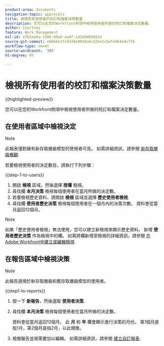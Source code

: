 ```yaml
---
product-area: documents
navigation-topic: approvals
title: 檢視所有使用者的校訂和檔案決策數量
description: 您可以在您的Workfront例項中檢視使用者所做的校訂和檔案決定數量。
author: Courtney
feature: Work Management
exl-id: e7b1ee0a-3306-49a8-aa4f-142b9d894834
source-git-commit: eb666e1fc9349e90d8adcd2be1c5efe964e4c77b
workflow-type: tm+mt
source-wordcount: '305'
ht-degree: 0%

---
```



# 檢視所有使用者的校訂和檔案決策數量

{{highlighted-preview}}

您可以在您的Workfront例項中檢視使用者所做的校訂和檔案決定數量。

## 在使用者區域中檢視決定

>[!NOTE]
>
>此報表僅對擁有新存取層級模型的使用者可見。 如需詳細資訊，請參閱 [新存取層級概觀](/help/quicksilver/administration-and-setup/add-users/how-access-levels-work/access-level-overview.md).

若要檢視使用者的決定數目，請執行下列步驟：

{{step-1-to-users}}

1. 開啟 **檢視** 區域，然後選擇 **授權** 檢視。
1. 尋找欄 **本月決策** 檢視每個使用者在當月所做的決定數。
1. <span class="preview">若要檢視歷史資料，請開啟 **檢視** 區域並選擇 **歷史使用者檢視**.</span>
1. <span class="preview">尋找欄 **使用者歷史決策** 檢視每個使用者在一個月內的決策次數。 資料會從當月返回12個月。</span>

>[!NOTE]
>
><span class="preview">如果「歷史使用者檢視」無法使用，您可以建立新檢視來顯示歷史資料。 新增 **使用者歷史決策** 作為檢視中的欄。 如需將欄新增至檢視的詳細資訊，請參閱 [在Adobe Workfront中建立或編輯檢視](/help/quicksilver/reports-and-dashboards/reports/reporting-elements/create-edit-views.md).</span>


## 在報告區域中檢視決策

>[!NOTE]
>
>此報告適用於新存取層級和舊存取層級模型的使用者。

{{step1-to-reports}}

1. 按一下 **新報告**，然後選取 **使用者決策**.
1. 尋找欄 **本月決策** 檢視每個使用者在當月所做的決定數。

   <span class="preview">資料會從當月返回12個月。 此 **月** 和 **年** 欄會顯示進行決策的月份。 第1個月是指1月，第2個月是指2月，以此類推。</span>

1. 檢閱報告並視需要加以編輯。 如需詳細資訊，請參閱 [建立自訂報表](/help/quicksilver/reports-and-dashboards/reports/creating-and-managing-reports/create-custom-report.md).


